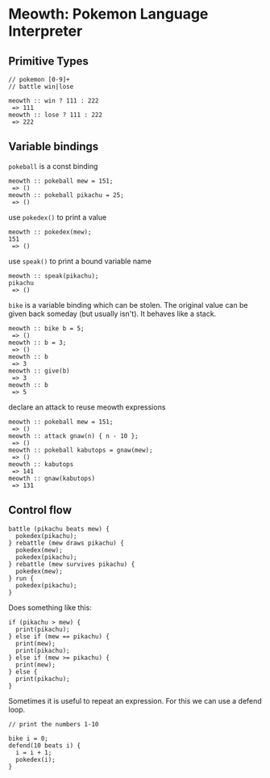 # Meowth: Pokemon Language Interpreter

## Primitive Types

```
// pokemon [0-9]+
// battle win|lose

meowth :: win ? 111 : 222
 => 111
meowth :: lose ? 111 : 222
 => 222
```


## Variable bindings

`pokeball` is a const binding

```
meowth :: pokeball mew = 151;
 => ()
meowth :: pokeball pikachu = 25;
 => ()
```
use `pokedex()` to print a value

```
meowth :: pokedex(mew);
151
 => ()
```
use `speak()` to print a bound variable name

```
meowth :: speak(pikachu);
pikachu
 => ()
```
`bike` is a variable binding which can be stolen. The original value can be given back someday (but usually isn't). It behaves like a stack.

```
meowth :: bike b = 5;
 => ()
meowth :: b = 3;
 => ()
meowth :: b   
 => 3
meowth :: give(b)
 => 3
meowth :: b
 => 5
```

declare an attack to reuse meowth expressions
```
meowth :: pokeball mew = 151;
 => ()
meowth :: attack gnaw(n) { n - 10 };
 => ()
meowth :: pokeball kabutops = gnaw(mew);
 => ()
meowth :: kabutops    
 => 141
meowth :: gnaw(kabutops)
 => 131
```

## Control flow
```
battle (pikachu beats mew) {
  pokedex(pikachu);
} rebattle (mew draws pikachu) {
  pokedex(mew);
  pokedex(pikachu);
} rebattle (mew survives pikachu) {
  pokedex(mew);
} run {
  pokedex(pikachu);
}
```
Does something like this:
```
if (pikachu > mew) {
  print(pikachu);
} else if (mew == pikachu) {
  print(mew);
  print(pikachu);
} else if (mew >= pikachu) {
  print(mew);
} else {
  print(pikachu);
}
```

Sometimes it is useful to repeat an expression. For this we can use a defend loop.
```
// print the numbers 1-10

bike i = 0;
defend(10 beats i) {
  i = i + 1;
  pokedex(i);
}
```
